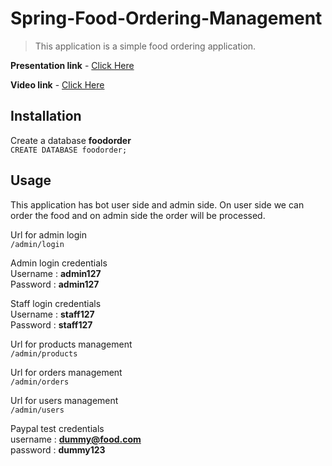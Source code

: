 ﻿# Spring-Food-Ordering-Management
> This application is a simple food ordering application.

**Presentation link** - [Click Here]()

**Video link** - [Click Here](https://drive.google.com/file/d/1NGF-b4Qye7OzHeLSgklw9FAPuyueMHcU/view?usp=sharing)

## Installation

Create a database **foodorder** <br/>
`CREATE DATABASE foodorder;`

## Usage
This application has bot user side and admin side. On user side we can order the food and on admin side the order will be processed.

Url for admin login <br/>
`/admin/login`

Admin login credentials <br/>
Username : **admin127** <br/>
Password : **admin127** <br/>

Staff login credentials <br/>
Username :  **staff127** <br/>
Password :  **staff127** <br/>

Url for products management <br/>
`/admin/products`

Url for orders management <br/>
`/admin/orders`

Url for users management <br/>
`/admin/users`

Paypal test credentials <br/>
username : **dummy@food.com** <br/>
password : **dummy123** <br/>
